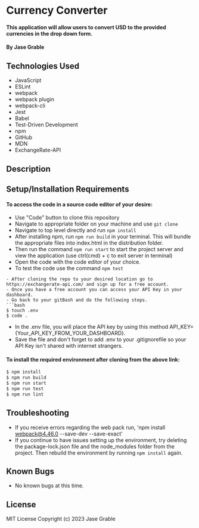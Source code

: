 # Currency Converter

#### This application will allow users to convert USD to the provided currencies in the drop down form.

#### By Jase Grable

## Technologies Used

- JavaScript
- ESLint
- webpack
- webpack plugin
- webpack-cli
- Jest
- Babel
- Test-Driven Development
- npm
- GitHub
- MDN
- ExchangeRate-API

## Description

## Setup/Installation Requirements

#### To access the code in a source code editor of your desire:

- Use "Code" button to clone this repository
- Navigate to appropriate folder on your machine and use `git clone`
- Navigate to top level directly and run `npm install`
- After installing npm, run `npm run build` in your terminal. This will bundle the appropriate files into index.html in the distribution folder.
- Then run the command `npm run start` to start the project server and view the application (use ctrl(cmd) + c to exit server in terminal)
- Open the code with the code editor of your choice.
- To test the code use the command `npm test`

````
- After cloning the repo to your desired location go to https://exchangerate-api.com/ and sign up for a free account.
- Once you have a free account you can access your API Key in your dashboard.
- Go back to your gitBash and do the following steps.
```bash
$ touch .env
$ code .
````

- In the .env file, you will place the API key by using this method API_KEY={Your_API_KEY_FROM_YOUR_DASHBOARD}.
- Save the file and don't forget to add .env to your .gitignorefile so your API Key isn't shared with internet strangers.

#### To install the required environment after cloning from the above link:

```bash
$ npm install
$ npm run build
$ npm run start
$ npm run test
$ npm run lint
```

## Troubleshooting

- If you receive errors regarding the web pack run, 'npm install webpack@4.46.0 --save-dev --save-exact'
- If you continue to have issues setting up the environment, try deleting the package-lock.json file and the node_modules folder from the project. Then rebuild the environment by running `npm install` again.

## Known Bugs

- No known bugs at this time.

## License

MIT License
Copyright (c) 2023 Jase Grable

